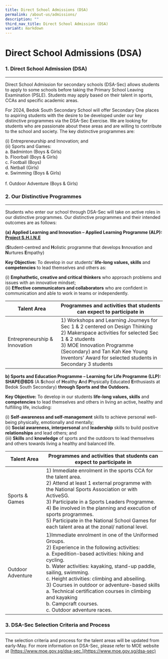 ```yaml
---
title: Direct School Admissions (DSA)
permalink: /about-us/admissions/
description: ""
third_nav_title: Direct School Admission (DSA)
variant: markdown
---
```

Direct School Admissions (DSA)
==========

### 1. Direct School Admission (DSA)
------------------------------------------------------

Direct School Admission for secondary schools (DSA-Sec) allows students to apply to some schools before taking the Primary School Leaving Examination (PSLE). Students may apply based on their talent in sports, CCAs and specific academic areas.

For 2024, Bedok South Secondary School will offer Secondary One places to aspiring students with the desire to be developed under our key distinctive programmes via the DSA-Sec Exercise. We are looking for students who are passionate about these areas and are willing to contribute to the school and society. The key distinctive programmes are:

(i)	Entrepreneurship and Innovation; and
<br>(ii)	Sports and Games: 
<br>a.	Badminton (Boys &amp; Girls)
<br>b.	Floorball (Boys &amp; Girls)
<br>c.	Football (Boys)
<br>d.	Netball (Girls)
<br>e. Swimming (Boys &amp; Girls)	
<br>f. Outdoor Adventure (Boys &amp; Girls)

### 2. Our Distinctive Programmes
------------------------------------------------------

Students who enter our school through DSA-Sec will take on active roles in our distinctive programmes. Our distinctive programmes and their intended outcomes are as follows: 

<b>(a)	Applied Learning and Innovation – Applied Learning Programme (ALP): <u>Project S.H.I.N.E </u></b>

(**S**tudent-centred and **H**olistic programme that develops **I**nnovation and **N**urtures **E**mpathy)

**Key Objective:** To develop in our students’ **life-long values, skills** and **competencies** to lead themselves and others as: 

(i)	**Emphathetic, creative and critical thinkers** who approach problems and issues with an innovative mindset; <br>(ii)	**Effective communicators and collaborators** who are confident in communication and able to work in teams or independently.



|Talent Area| Programmes and activities that students can expect to participate in | 
| -------- | -------- | 
| Entrepreneurship &amp; Innovation     | 1)	Workshops and Learning Journeys for Sec 1 &amp; 2 centered on Design Thinking <br>2)	Makerspace activities for selected Sec 1 &amp; 2 students <br> 3)	MOE Innovation Programme (Secondary) and Tan Kah Kee Young Inventors' Award for selected students in Secondary 3 students  |

**b)	Sports and Education Programme – Learning for Life Programme (LLP): SHAPE@BDS** (A **S**chool of **H**ealthy **A**nd **P**hysically Educated **E**nthusiasts at Bedok South Secondary) <b>through Sports and the Outdoors. </b>

**Key Objective:** To develop in our students **life-long values, skills** and **competencies** to lead themselves and others in living an active, healthy and fulfilling life, including:

(i)	**Self-awareness and self-management** skills to achieve personal well-being physically, emotionally and mentally;
<br>(ii)	**Social awareness, interpersonal** and **leadership** skills to build positive **relationships** and lead others; and
<br>(iii)	**Skills** and **knowledge** of sports and the outdoors to lead themselves and others towards living a healthy and balanced life.



| Talent Area | Programmes and activities that students can expect to participate in  | 
| -------- | -------- |
| Sports &amp; Games     | 1)	Immediate enrolment in the sports CCA for the talent area. <br>2)	Attend at least 1 external programme with the National Sports Association or with ActiveSG. <br>3)	Participate in a Sports Leaders Programme. <br>4)	Be involved in the planning and execution of sports programmes.<br>5)	Participate in the National School Games for each talent area at the zonal/ national level. | 
| Outdoor Adventure     | 1)Immediate enrolment in one of the Uniformed Groups. <br>2)	Experience in the following activities: <br>a.	Expedition-based activities: hiking and cycling. <br>b.	Water activities: kayaking, stand-up paddle, sailing, swimming. <br>c.	Height activities: climbing and abseiling.<br> 3)	Courses in outdoor or adventure-based skills<br>a.	Technical certification courses in climbing and kayaking<br>b.	Campcraft courses. <br>c. Outdoor adventure races.|

### 3. DSA-Sec Selection Criteria and Process
------------------------------------------------------
The selection criteria and process for the talent areas will be updated from early-May. For more information on DSA-Sec, please refer to MOE website at [https://www.moe.gov.sg/dsa-sec.](https://www.moe.gov.sg/dsa-sec)